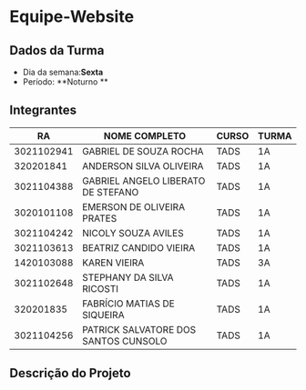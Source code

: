 # **Equipe-Website**

## Dados da Turma
* Dia da semana:**Sexta**
* Período: **Noturno **

## Integrantes
| RA | NOME COMPLETO | CURSO | TURMA |
|------|---------------|-------|-------|
|3021102941 | GABRIEL DE SOUZA ROCHA | TADS | 1A|
|320201841 | ANDERSON SILVA OLIVEIRA | TADS | 1A|
|3021104388 | GABRIEL ANGELO LIBERATO DE STEFANO  | TADS | 1A|
|3020101108 | EMERSON DE OLIVEIRA PRATES | TADS | 1A|
|3021104242 | NICOLY SOUZA AVILES | TADS | 1A|
|3021103613 | BEATRIZ CANDIDO VIEIRA | TADS | 1A|
|1420103088 | KAREN VIEIRA | TADS | 3A|
|3021102648 | STEPHANY DA SILVA RICOSTI | TADS | 1A|
|320201835 | FABRÍCIO MATIAS DE SIQUEIRA | TADS | 1A|
|3021104256 | PATRICK SALVATORE DOS SANTOS CUNSOLO | TADS | 1A|

## Descrição do Projeto
